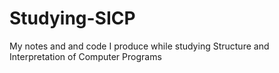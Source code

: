 # Studying-SICP
My notes and and code I produce while studying Structure and Interpretation of Computer Programs
